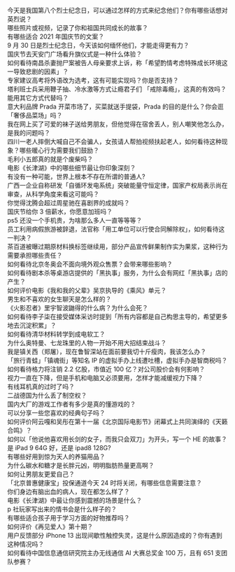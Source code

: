 今天是我国第八个烈士纪念日，可以通过怎样的方式来纪念他们？你有哪些话想对英烈说？  
哪些照片或视频，记录了你和祖国共同成长的故事？  
有哪些适合 2021 年国庆节的文案？  
9 月 30 日是烈士纪念日，今天该如何缅怀他们，才能走得更有力？  
国庆节去天安门广场看升旗仪式是一种什么体验？  
如何看待南昌杀妻抛尸案被告人母亲要求上诉，称「希望酌情考虑特殊成长环境这一导致悲剧的因素」？  
专家建议高考将外语改为选考，这有可能实现吗？你是否支持？  
塔利班士兵采用鞭子抽、冷水激等方式让瘾君子们 「戒除毒瘾」，这真的有效吗？能用其它方式代替吗？  
意大利品牌 Prada 开菜市场了，买菜就送手提袋，Prada 的目的是什么？你会逛「奢侈品菜场」吗？  
我在网上买了可爱的袜子送给男朋友，但他觉得在宿舍丢人，别人嘲笑他怎么办，是我的问题吗？  
四川一老人摔倒大喊自己不会骗人，女孩请人帮拍视频扶起老人，如何看待这种现象？哪些暖心行为需要我们鼓励？  
毛利小五郎真的就是个废柴吗？  
电影《长津湖》中的哪些细节最让你印象深刻？  
有没有一种可能，世界上根本不存在所谓的普通人?  
广西一企业自称研发「自循环发电系统」突破能量守恒定律，国家产权局表示尚在审查，从科学角度来看这可能吗？  
你觉得沈腾会超过周星驰在喜剧界的成就吗？  
国庆节给你 3 倍薪水，你愿意加班吗？  
ps5 还没一个手机贵，为啥那么多人一直等等等？  
员工利用病假旅游被辞退，法官称「用工单位可以行使合同解除权」，如何看待这一判决？  
茶百道被曝过期原材料换标签继续用，部分产品宣传鲜果制作实为果浆，这种行为需要承担哪些责任？  
如何看待北京冬奥会不面向境外观众售票？会带来哪些影响？  
如何看待剧本杀等桌游店提供的「黑执事」服务，为什么会有网红「黑执事」店的产生？  
如何评价电影《我和我的父辈》吴京执导的《乘风》单元？  
男生和不喜欢的女生聊天是怎么样的？  
《火影忍者》里宇智波鼬得的什么病？为什么会死？  
如何看待李子柒在接受媒体采访时提到「所有内容都是自己构思主导的，希望更多地去沉淀积累」？  
如何看待清华材料转学到成电软工？  
为什么奥特曼、七龙珠里的人物一开始不用大招结束战斗？  
我是镇关西（郑屠），现在鲁智深站在面前要我切十斤瘦肉，我该怎么办？  
「旅行青蛙」「镇魂街」等知名 IP 的虚拟手办上线遭吐槽，虚拟手办是智商税吗？  
如何看待格力将注销 2.2 亿股，市值近 100 亿？对公司股价会有何影响？  
视力一直在下降，但是手机和电脑又必须要用，怎样才能减缓视力下降？  
有线耳机真的过时了吗？  
二战德国为什么丢了制空权？  
国内大厂的游戏工作者有多少是真的懂游戏的？  
可以分享一些您喜欢的经典句子吗？  
如何评价阿云嘎和吴彤在第十一届《北京国际电影节》闭幕式上共同演绎的《天籁合鸣》？  
如何以「他说他喜欢用长剑的女子，而我只会双刀」为开头，写一个 HE 的故事？  
是 iPad 9 64G 好，还是 ipad8 128G?  
有哪些好用到惊为天人的养猫用品？  
为什么碳水和糖才是长胖元凶，明明脂肪热量更高啊？  
如何让男朋友更爱自己？  
「北京普惠健康宝」投保通道今天 24 时将关闭，有哪些信息需要注意？  
你们身边有脑出血的病人，现在都怎么样了？  
电影《长津湖》中最让你感到震撼的场景是什么？  
p 社玩家写出来的情书会是什么样子的？  
有哪些适合孩子用于学习方面的好物推荐吗？  
如何评价《再见爱人》第十期？  
用户反馈部分 iPhone 13 出现间歇性触控失灵，这是什么原因造成的？你有遇到这种情况吗？  
如何看待中国信息通信研究院主办无线通信 AI 大赛总奖金 100 万，且有 651 支团队参赛？  
